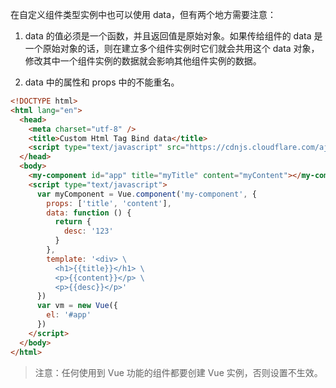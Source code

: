 在自定义组件类型实例中也可以使用 data，但有两个地方需要注意：

1. data 的值必须是一个函数，并且返回值是原始对象。如果传给组件的 data 是一个原始对象的话，则在建立多个组件实例时它们就会共用这个 data 对象，修改其中一个组件实例的数据就会影响其他组件实例的数据。

2. data 中的属性和 props 中的不能重名。

```html
<!DOCTYPE html>
<html lang="en">
  <head>
    <meta charset="utf-8" />
    <title>Custom Html Tag Bind data</title>
    <script type="text/javascript" src="https://cdnjs.cloudflare.com/ajax/libs/vue/2.6.11/vue.min.js"></script>
  </head>
  <body>
    <my-component id="app" title="myTitle" content="myContent"></my-component>
    <script type="text/javascript">
      var myComponent = Vue.component('my-component', {
        props: ['title', 'content'],
        data: function () {
          return {
            desc: '123'
          }
        },
        template: '<div> \
          <h1>{{title}}</h1> \
          <p>{{content}}</p> \
          <p>{{desc}}</p>'
      })
      var vm = new Vue({
        el: '#app'
      })
    </script>
  </body>
</html>
```

> 注意：任何使用到 Vue 功能的组件都要创建 Vue 实例，否则设置不生效。

